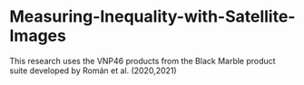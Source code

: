 # Measuring-Inequality-with-Satellite-Images
This research uses the VNP46 products from the Black Marble product suite developed by Román et al. (2020,2021)
